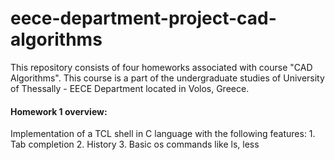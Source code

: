 # eece-department-project-cad-algorithms
 
This repository consists of four homeworks associated with course "CAD Algorithms".  This course is a part of the undergraduate studies of University of Thessally - EECE Department located in Volos, Greece.

#### Homework 1 overview: 

Implementation of a TCL shell in C language with the following features: 
    1. Tab completion
    2. History
    3. Basic os commands like ls, less
